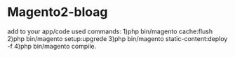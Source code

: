 # Magento2-bloag
add to your app/code
used commands:
1)php bin/magento cache:flush
2)php bin/magento setup:upgrede
3)php bin/magento static-content:deploy -f
4)php bin/magento compile.
